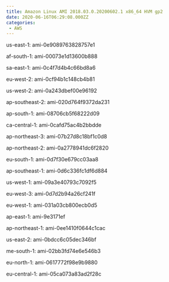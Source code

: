 ```yaml
---
title: Amazon Linux AMI 2018.03.0.20200602.1 x86_64 HVM gp2
date: 2020-06-16T06:29:08.000ZZ
categories:
 - AWS
---
```


us-east-1: ami-0e9089763828757e1

af-south-1: ami-00073e1d13600b888

sa-east-1: ami-0c4f7d4b4c66bd8a6

eu-west-2: ami-0cf94b1c148cb4b81

us-west-2: ami-0a243dbef00e96192

ap-southeast-2: ami-020d764f9372da231

ap-south-1: ami-08706cb5f68222d09

ca-central-1: ami-0cafd75ac4b2bbdde

ap-northeast-3: ami-07b27d8c18bf1c0d8

ap-northeast-2: ami-0a2778941dc6f2820

eu-south-1: ami-0d7f30e679cc03aa8

ap-southeast-1: ami-0d6c336fc1df6d884

us-west-1: ami-09a3e40793c7092f5

eu-west-3: ami-0d7d2b94a26cf241f

eu-west-1: ami-031a03cb800ecb0d5

ap-east-1: ami-9e3171ef

ap-northeast-1: ami-0ee1410f0644c1cac

us-east-2: ami-0bdcc6c05dec346bf

me-south-1: ami-02bb3fd74e6e546b3

eu-north-1: ami-0617772f98e9b9880

eu-central-1: ami-05ca073a83ad2f28c

